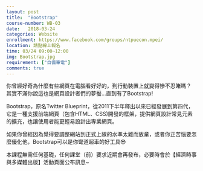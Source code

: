 ```yaml
---
layout: post  
title:  "Bootstrap"  
course-number: WB-03 
date:   2018-03-24  
categories: Website  
enrollment: https://www.facebook.com/groups/ntpuecon.mpei/
location: 請點線上報名  
time: 03/24 09:00~12:00  
img: Bootstrap.jpg
requirement: ["自備筆電"]  
comments: true  
---
```

你曾經好奇為什麼有些網頁在電腦看好好的，到行動裝置上就變得慘不忍睹嗎？
其實不滿你說這也是網頁設計者們的夢靨...直到有了Bootstrap!

Bootstrap，原名Twitter Blueprint，從2011下半年釋出以來已經發展到第四代，
它是一種支援前端網頁（包含HTML、CSS)開發的框架，提供網頁設計常見元素的擴充，也讓使用者能更輕易設計出專業網頁。

如果你曾經因為覺得要調整網站到正式上線的水準太難而放棄，或者你正苦惱要怎麼優化他，Bootstrap可以是你彎道超車的好工具😎

本課程無需任何基礎，任何課堂（前）要求近期會再發布，必要時會於【經濟時事與多媒體出版】活動頁面公布訊息~

